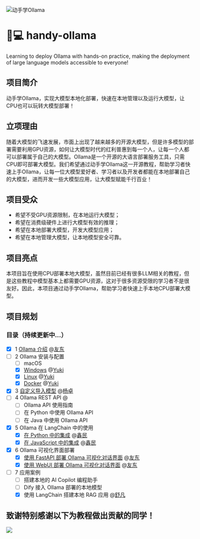 ![动手学Ollama](images/header.svg)

# 🦙💻 handy-ollama

Learning to deploy Ollama with hands-on practice, making the deployment of large language models accessible to everyone!

## 项目简介

动手学Ollama，实现大模型本地化部署，快速在本地管理以及运行大模型，让CPU也可以玩转大模型部署！

## 立项理由

随着大模型的飞速发展，市面上出现了越来越多的开源大模型，但是许多模型的部署需要利用GPU资源，如何让大模型时代的红利普惠到每一个人，让每一个人都可以部署属于自己的大模型。Ollama是一个开源的大语言部署服务工具，只需CPU即可部署大模型。我们希望通过动手学Ollama这一开源教程，帮助学习者快速上手Ollama，让每一位大模型爱好者、学习者以及开发者都能在本地部署自己的大模型，进而开发一些大模型应用，让大模型赋能千行百业！

## 项目受众

- 希望不受GPU资源限制，在本地运行大模型；
- 希望在消费级硬件上进行大模型有效的推理；
- 希望在本地部署大模型，开发大模型应用；
- 希望在本地管理大模型，让本地模型安全可靠。

## 项目亮点

本项目旨在使用CPU部署本地大模型，虽然目前已经有很多LLM相关的教程，但是这些教程中模型基本上都需要GPU资源，这对于很多资源受限的学习者不是很友好。因此，本项目通过动手学Ollama，帮助学习者快速上手本地CPU部署大模型。

## 项目规划

### 目录（持续更新中...）

- [X] 1 [Ollama 介绍](docs/C1/1.%20Ollama介绍.md) @[友东](https://github.com/AXYZdong)
- [ ] 2 Ollama 安装与配置
  - [ ] macOS
  - [X] [Windows](docs\C2\2.%20Ollama在Windows下的安装与配置.md) @[Yuki](https://github.com/fuyueagain)
  - [X] [Linux](docs\C2\3.%20Ollama在Linux下的安装与配置.md) @[Yuki](https://github.com/fuyueagain)
  - [X] [Docker](docs\C2\4.%20Ollama在Docker下的安装与配置.md) @[Yuki](https://github.com/fuyueagain)
- [X] 3 [自定义导入模型](docs/C3/1.%20自定义导入模型.md) @[杨卓](https://github.com/little1d)
- [ ] 4 Ollama REST API @[]()
  - [ ] Ollama API 使用指南
  - [ ] 在 Python 中使用 Ollama API
  - [ ] 在 Java 中使用 Ollama API
- [X] 5 Ollama 在 LangChain 中的使用
  - [X] [在 Python 中的集成](docs/C5/1.%20Ollama在LangChain中的使用%20-%20Python集成.md) @[鑫民](https://github.com/fancyboi999)
  - [X] [在 JavaScript 中的集成](docs/C5/2.%20Ollama在LangChain中的使用%20-%20JavaScript集成.md) @[鑫民](https://github.com/fancyboi999)
- [X] 6 Ollama 可视化界面部署
  - [X] [使用 FastAPI 部署 Ollama 可视化对话界面](docs/C6/1.%20使用%20FastAPI%20部署%20Ollama%20可视化对话界面.md) @[友东](https://github.com/AXYZdong)
  - [X] [使用 WebUI 部署 Ollama 可视化对话界面](docs/C6/2.%20使用%20WebUI%20部署%20Ollama%20可视化对话界面.md) @[友东](https://github.com/AXYZdong)
- [ ] 7 应用案例
  - [ ] 搭建本地的 AI Copilot 编程助手
  - [ ] Dify 接入 Ollama 部署的本地模型
  - [X] 使用 LangChain 搭建本地 RAG 应用 @[舒凡](https://github.com/Tsumugii24)

## 致谢特别感谢以下为教程做出贡献的同学！

<a href="https://github.com/AXYZdong/handy-ollama/graphs/contributors">
  <img src="https://contrib.rocks/image?repo=AXYZdong/handy-ollama" />
</a>

